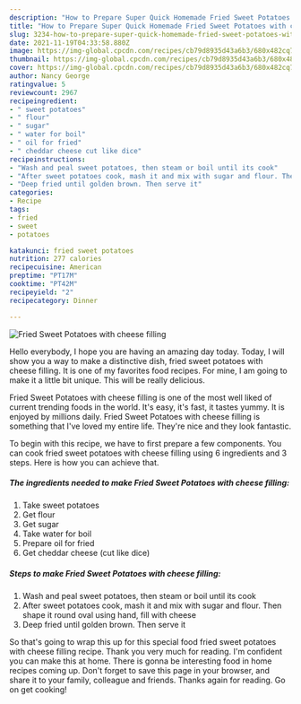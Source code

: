 ```yaml
---
description: "How to Prepare Super Quick Homemade Fried Sweet Potatoes with cheese filling"
title: "How to Prepare Super Quick Homemade Fried Sweet Potatoes with cheese filling"
slug: 3234-how-to-prepare-super-quick-homemade-fried-sweet-potatoes-with-cheese-filling
date: 2021-11-19T04:33:58.880Z
image: https://img-global.cpcdn.com/recipes/cb79d8935d43a6b3/680x482cq70/fried-sweet-potatoes-with-cheese-filling-recipe-main-photo.jpg
thumbnail: https://img-global.cpcdn.com/recipes/cb79d8935d43a6b3/680x482cq70/fried-sweet-potatoes-with-cheese-filling-recipe-main-photo.jpg
cover: https://img-global.cpcdn.com/recipes/cb79d8935d43a6b3/680x482cq70/fried-sweet-potatoes-with-cheese-filling-recipe-main-photo.jpg
author: Nancy George
ratingvalue: 5
reviewcount: 2967
recipeingredient:
- " sweet potatoes"
- " flour"
- " sugar"
- " water for boil"
- " oil for fried"
- " cheddar cheese cut like dice"
recipeinstructions:
- "Wash and peal sweet potatoes, then steam or boil until its cook"
- "After sweet potatoes cook, mash it and mix with sugar and flour. Then shape it round oval using hand, fill with cheese"
- "Deep fried until golden brown. Then serve it"
categories:
- Recipe
tags:
- fried
- sweet
- potatoes

katakunci: fried sweet potatoes 
nutrition: 277 calories
recipecuisine: American
preptime: "PT17M"
cooktime: "PT42M"
recipeyield: "2"
recipecategory: Dinner

---
```



![Fried Sweet Potatoes with cheese filling](https://img-global.cpcdn.com/recipes/cb79d8935d43a6b3/680x482cq70/fried-sweet-potatoes-with-cheese-filling-recipe-main-photo.jpg)

Hello everybody, I hope you are having an amazing day today. Today, I will show you a way to make a distinctive dish, fried sweet potatoes with cheese filling. It is one of my favorites food recipes. For mine, I am going to make it a little bit unique. This will be really delicious.



Fried Sweet Potatoes with cheese filling is one of the most well liked of current trending foods in the world. It's easy, it's fast, it tastes yummy. It is enjoyed by millions daily. Fried Sweet Potatoes with cheese filling is something that I've loved my entire life. They're nice and they look fantastic.


To begin with this recipe, we have to first prepare a few components. You can cook fried sweet potatoes with cheese filling using 6 ingredients and 3 steps. Here is how you can achieve that.

<!--inarticleads1-->

##### The ingredients needed to make Fried Sweet Potatoes with cheese filling:

1. Take  sweet potatoes
1. Get  flour
1. Get  sugar
1. Take  water for boil
1. Prepare  oil for fried
1. Get  cheddar cheese (cut like dice)




<!--inarticleads2-->

##### Steps to make Fried Sweet Potatoes with cheese filling:

1. Wash and peal sweet potatoes, then steam or boil until its cook
1. After sweet potatoes cook, mash it and mix with sugar and flour. Then shape it round oval using hand, fill with cheese
1. Deep fried until golden brown. Then serve it




So that's going to wrap this up for this special food fried sweet potatoes with cheese filling recipe. Thank you very much for reading. I'm confident you can make this at home. There is gonna be interesting food in home recipes coming up. Don't forget to save this page in your browser, and share it to your family, colleague and friends. Thanks again for reading. Go on get cooking!
